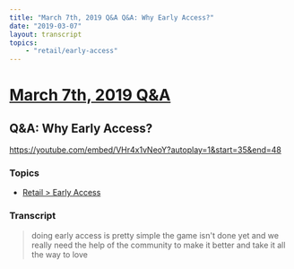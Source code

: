 ```yaml
---
title: "March 7th, 2019 Q&A Q&A: Why Early Access?"
date: "2019-03-07"
layout: transcript
topics:
    - "retail/early-access"
---
```

# [March 7th, 2019 Q&A](../2019-03-07.md)
## Q&A: Why Early Access?
https://youtube.com/embed/VHr4x1vNeoY?autoplay=1&start=35&end=48

### Topics
* [Retail > Early Access](../topics/retail/early-access.md)

### Transcript

> doing early access is pretty simple the game isn't done yet and we really need the help of the community to make it better and take it all the way to love
